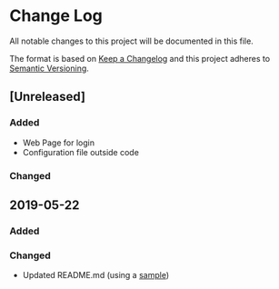 # Change Log
All notable changes to this project will be documented in this file.

The format is based on [Keep a Changelog](http://keepachangelog.com/)
and this project adheres to [Semantic Versioning](http://semver.org/).

## [Unreleased]
### Added
- Web Page for login
- Configuration file outside code

### Changed

## 2019-05-22
### Added

### Changed
- Updated README.md (using a [sample](https://gist.github.com/PurpleBooth/109311bb0361f32d87a2))
